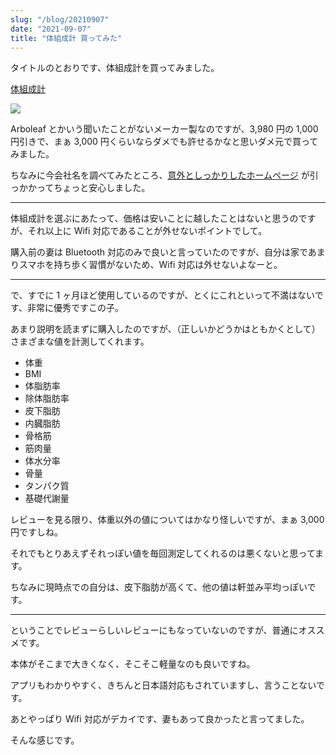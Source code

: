 ```yaml
---
slug: "/blog/20210907"
date: "2021-09-07"
title: "体組成計 買ってみた"
---
```


タイトルのとおりです、体組成計を買ってみました。

[体組成計](https://amzn.to/3n699cA)

<a href="https://www.amazon.co.jp/gp/product/B08YQS3XQG?ie=UTF8&psc=1&linkCode=li3&tag=piro09190c-22&linkId=3350590e1274d5417b26c20ff27fec0c&language=ja_JP&ref_=as_li_ss_il" target="_blank"><img border="0" src="//ws-fe.amazon-adsystem.com/widgets/q?_encoding=UTF8&ASIN=B08YQS3XQG&Format=_SL250_&ID=AsinImage&MarketPlace=JP&ServiceVersion=20070822&WS=1&tag=piro09190c-22&language=ja_JP" ></a><img src="https://ir-jp.amazon-adsystem.com/e/ir?t=piro09190c-22&language=ja_JP&l=li3&o=9&a=B08YQS3XQG" width="1" height="1" border="0" alt="" style="border: none !important;
  margin: 0 !important;" />

Arboleaf とかいう聞いたことがないメーカー製なのですが、3,980 円の 1,000 円引きで、まぁ 3,000 円くらいならダメでも許せるかなと思いダメ元で買ってみました。

ちなみに今会社名を調べてみたところ、[意外としっかりしたホームページ](https://arboleaf.com/) が引っかかってちょっと安心しました。

---

体組成計を選ぶにあたって、価格は安いことに越したことはないと思うのですが、それ以上に Wifi 対応であることが外せないポイントでして。

購入前の妻は Bluetooth 対応のみで良いと言っていたのですが、自分は家であまりスマホを持ち歩く習慣がないため、Wifi 対応は外せないよなーと。

---

で、すでに 1 ヶ月ほど使用しているのですが、とくにこれといって不満はないです、非常に優秀ですこの子。

あまり説明を読まずに購入したのですが、（正しいかどうかはともかくとして）さまざまな値を計測してくれます。

- 体重
- BMI
- 体脂肪率
- 除体脂肪率
- 皮下脂肪
- 内臓脂肪
- 骨格筋
- 筋肉量
- 体水分率
- 骨量
- タンパク質
- 基礎代謝量

レビューを見る限り、体重以外の値についてはかなり怪しいですが、まぁ 3,000 円ですしね。

それでもとりあえずそれっぽい値を毎回測定してくれるのは悪くないと思ってます。

ちなみに現時点での自分は、皮下脂肪が高くて、他の値は軒並み平均っぽいです。

---

ということでレビューらしいレビューにもなっていないのですが、普通にオススメです。

本体がそこまで大きくなく、そこそこ軽量なのも良いですね。

アプリもわかりやすく、きちんと日本語対応もされていますし、言うことないです。

あとやっぱり Wifi 対応がデカイです、妻もあって良かったと言ってました。

そんな感じです。
